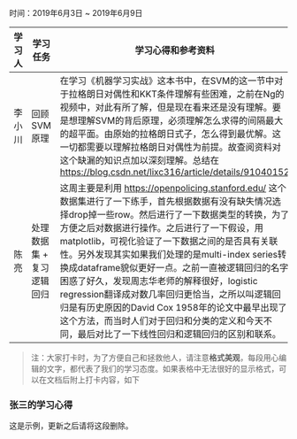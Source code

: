 时间：2019年6月3日 ~ 2019年6月9日

学习人|学习任务|学习心得和参考资料
------ | ------ | ------ 
李小川 | 回顾 SVM 原理 | 在学习《机器学习实战》这本书中，在SVM的这一节中对于拉格朗日对偶性和KKT条件理解有些困难，之前在Ng的视频中，对此有所了解，但是现在看来还是没有理解。要是想理解SVM的背后原理，必须理解怎么求得的间隔最大的超平面。由原始的拉格朗日式子，怎么得到最优解。这一切都需要以理解拉格朗日对偶性为前提。故查阅资料对这个缺漏的知识点加以深刻理解。总结在 https://blog.csdn.net/lixc316/article/details/91040152
陈亮 | 处理数据集 + 复习逻辑回归 | 这周主要是利用 https://openpolicing.stanford.edu/ 这个数据集进行了一下练手，首先根据数据有没有缺失情况选择drop掉一些row。然后进行了一下数据类型的转换，为了方便之后对数据进行操作。之后进行了一下假设，用matplotlib，可视化验证了一下数据之间的是否具有关联性。另外发现其实如果我们处理的是multi-index series转换成dataframe貌似更好一点。之前一直被逻辑回归的名字困惑了好久，发现周志华老师的解释很好，logistic regression翻译成对数几率回归更恰当，之所以叫逻辑回归是有历史原因的David Cox 1958年的论文中最早出现了这个方法，而当时人们对于回归和分类的定义和今天不同，最后对比了一下线性回归和逻辑回归的区别和联系。
> 注：大家打卡时，为了方便自己和拯救他人，请注意**格式美观**，每段用心编辑的文字，都代表了我们的学习态度。如果表格中无法很好的显示格式，可以在文档后附上打卡内容，如下

### 张三的学习心得
这是示例，更新之后请将这段删除。
